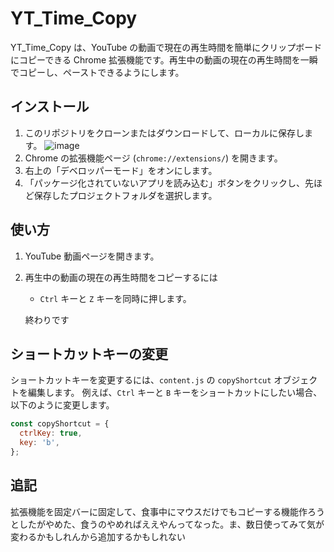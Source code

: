 # YT_Time_Copy

YT_Time_Copy は、YouTube の動画で現在の再生時間を簡単にクリップボードにコピーできる Chrome 拡張機能です。再生中の動画の現在の再生時間を一瞬でコピーし、ペーストできるようにします。

## インストール

1. このリポジトリをクローンまたはダウンロードして、ローカルに保存します。
![image](https://user-images.githubusercontent.com/91080250/236364766-7953bbc4-9f13-4724-9a02-392bf93a8793.png)
2. Chrome の拡張機能ページ (`chrome://extensions/`) を開きます。
3. 右上の「デベロッパーモード」をオンにします。
4. 「パッケージ化されていないアプリを読み込む」ボタンをクリックし、先ほど保存したプロジェクトフォルダを選択します。

## 使い方

1. YouTube 動画ページを開きます。
2. 再生中の動画の現在の再生時間をコピーするには
   - `Ctrl` キーと `Z` キーを同時に押します。

   終わりです


## ショートカットキーの変更

ショートカットキーを変更するには、`content.js` の `copyShortcut` オブジェクトを編集します。
例えば、`Ctrl` キーと `B` キーをショートカットにしたい場合、以下のように変更します。

```javascript
const copyShortcut = {
  ctrlKey: true,
  key: 'b',
};
```

## 追記
拡張機能を固定バーに固定して、食事中にマウスだけでもコピーする機能作ろうとしたがやめた、食うのやめればええやんってなった。ま、数日使ってみて気が変わるかもしれんから追加するかもしれない